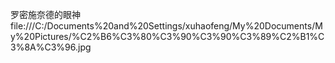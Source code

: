 罗密施奈德的眼神
file:///C:/Documents%20and%20Settings/xuhaofeng/My%20Documents/My%20Pictures/%C2%B6%C3%80%C3%90%C3%90%C3%89%C2%B1%C3%8A%C3%96.jpg
